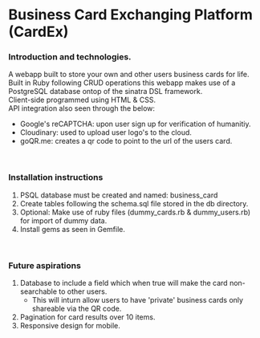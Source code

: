 # Business Card Exchanging Platform (CardEx)

### Introduction and technologies.
A webapp built to store your own and other users business cards for life.  
Built in Ruby following CRUD operations this webapp makes use of a PostgreSQL database ontop of the sinatra DSL framework.   
Client-side programmed using HTML & CSS.   
API integration also seen through the below:
  - Google's reCAPTCHA: upon user sign up for verification of humanitiy. 
  - Cloudinary: used to upload user logo's to the cloud.
  - goQR.me: creates a qr code to point to the url of the users card.
<br/>

### Installation instructions
1) PSQL database must be created and named: business_card
2) Create tables following the schema.sql file stored in the db directory.
3) Optional: Make use of ruby files (dummy_cards.rb & dummy_users.rb) for import of dummy data.
4) Install gems as seen in Gemfile.
<br/>
 
### Future aspirations
1) Database to include a field which when true will make the card non-searchable to other users.
    - This will inturn allow users to have 'private' business cards only shareable via the QR code.
2) Pagination for card results over 10 items.
3) Responsive design for mobile.
